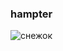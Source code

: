 ### hampter
![снежок](https://user-images.githubusercontent.com/6745157/120861058-61fe8f00-c58f-11eb-8d59-56b69b68cf52.jpg)

